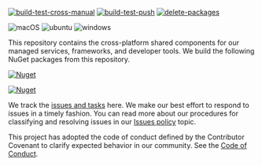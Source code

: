 [![build-test-cross-manual](https://github.com/perpetualintelligence/shared/actions/workflows/build-test-cross-manual.yml/badge.svg)](https://github.com/perpetualintelligence/shared/actions/workflows/build-test-cross-manual.yml)
[![build-test-push](https://github.com/perpetualintelligence/shared/actions/workflows/build-test-push.yml/badge.svg)](https://github.com/perpetualintelligence/shared/actions/workflows/build-test-push.yml)
[![delete-packages](https://github.com/perpetualintelligence/shared/actions/workflows/delete-packages.yml/badge.svg)](https://github.com/perpetualintelligence/shared/actions/workflows/delete-packages.yml)

![macOS](https://img.shields.io/badge/macOS-grey?style=flat-square&logo=macos)
![ubuntu](https://img.shields.io/badge/ubuntu-grey?style=flat-square&logo=ubuntu)
![windows](https://img.shields.io/badge/windows-grey?style=flat-square&logo=windows)

This repository contains the cross-platform shared components for our managed services, frameworks, and developer tools. We build the following NuGet packages from this repository.

[![Nuget](https://img.shields.io/nuget/vpre/PerpetualIntelligence.Shared?label=PerpetualIntelligence.Shared)](https://www.nuget.org/packages/PerpetualIntelligence.Shared)

[![Nuget](https://img.shields.io/nuget/vpre/PerpetualIntelligence.Test?label=PerpetualIntelligence.Test)](https://www.nuget.org/packages/PerpetualIntelligence.Test)

We track the [issues and tasks](https://github.com/perpetualintelligence/shared/issues) here. We make our best effort to respond to issues in a timely fashion. You can read more about our procedures for classifying and resolving issues in our [Issues policy](https://terms.perpetualintelligence.com/articles/issues_policy.html) topic.

This project has adopted the code of conduct defined by the Contributor Covenant to clarify expected behavior in our community.
See the [Code of Conduct](https://terms.perpetualintelligence.com/articles/CODE_OF_CONDUCT.html).
